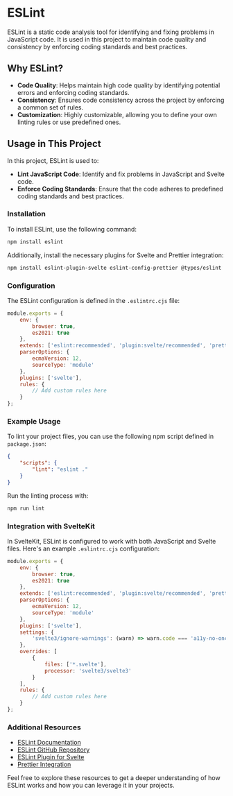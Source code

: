 # ESLint

ESLint is a static code analysis tool for identifying and fixing problems in JavaScript code. It is used in this project to maintain code quality and consistency by enforcing coding standards and best practices.

## Why ESLint?

- **Code Quality**: Helps maintain high code quality by identifying potential errors and enforcing coding standards.
- **Consistency**: Ensures code consistency across the project by enforcing a common set of rules.
- **Customization**: Highly customizable, allowing you to define your own linting rules or use predefined ones.

## Usage in This Project

In this project, ESLint is used to:

- **Lint JavaScript Code**: Identify and fix problems in JavaScript and Svelte code.
- **Enforce Coding Standards**: Ensure that the code adheres to predefined coding standards and best practices.

### Installation

To install ESLint, use the following command:

```bash
npm install eslint
```

Additionally, install the necessary plugins for Svelte and Prettier integration:

```bash
npm install eslint-plugin-svelte eslint-config-prettier @types/eslint
```

### Configuration

The ESLint configuration is defined in the `.eslintrc.cjs` file:

```js
module.exports = {
	env: {
		browser: true,
		es2021: true
	},
	extends: ['eslint:recommended', 'plugin:svelte/recommended', 'prettier'],
	parserOptions: {
		ecmaVersion: 12,
		sourceType: 'module'
	},
	plugins: ['svelte'],
	rules: {
		// Add custom rules here
	}
};
```

### Example Usage

To lint your project files, you can use the following npm script defined in `package.json`:

```json
{
	"scripts": {
		"lint": "eslint ."
	}
}
```

Run the linting process with:

```bash
npm run lint
```

### Integration with SvelteKit

In SvelteKit, ESLint is configured to work with both JavaScript and Svelte files. Here's an example `.eslintrc.cjs` configuration:

```js
module.exports = {
	env: {
		browser: true,
		es2021: true
	},
	extends: ['eslint:recommended', 'plugin:svelte/recommended', 'prettier'],
	parserOptions: {
		ecmaVersion: 12,
		sourceType: 'module'
	},
	plugins: ['svelte'],
	settings: {
		'svelte3/ignore-warnings': (warn) => warn.code === 'a11y-no-onchange'
	},
	overrides: [
		{
			files: ['*.svelte'],
			processor: 'svelte3/svelte3'
		}
	],
	rules: {
		// Add custom rules here
	}
};
```

### Additional Resources

- [ESLint Documentation](https://eslint.org/docs/user-guide/getting-started)
- [ESLint GitHub Repository](https://github.com/eslint/eslint)
- [ESLint Plugin for Svelte](https://github.com/sveltejs/eslint-plugin-svelte3)
- [Prettier Integration](https://prettier.io/docs/en/integrating-with-linters.html)

Feel free to explore these resources to get a deeper understanding of how ESLint works and how you can leverage it in your projects.
